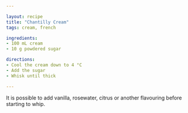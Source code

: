 ```yaml
---

layout: recipe
title: "Chantilly Cream"
tags: cream, french

ingredients:
- 100 mL cream
- 10 g powdered sugar

directions:
- Cool the cream down to 4 °C
- Add the sugar
- Whisk until thick

---
```


It is possible to add vanilla, rosewater, citrus or another flavouring before starting to whip.
